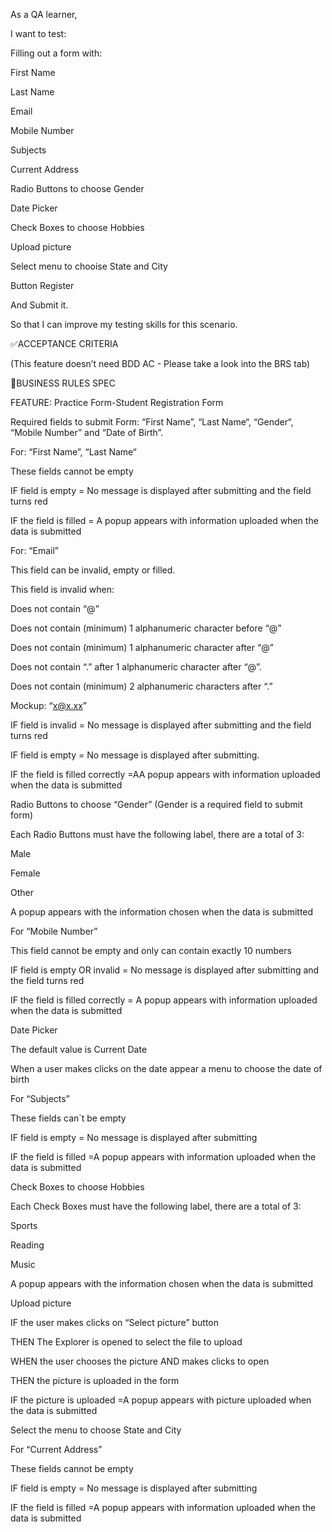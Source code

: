 As a QA learner,

I want to test:

Filling out a form with:

First Name

Last Name

Email

Mobile Number

Subjects

Current Address

Radio Buttons to choose Gender

Date Picker

Check Boxes to choose Hobbies

Upload picture

Select menu to chooise State and City

Button Register

And Submit it.

So that I can improve my testing skills for this scenario.

✅ACCEPTANCE CRITERIA

(This feature doesn’t need BDD AC - Please take a look into the BRS tab)

🚩BUSINESS RULES SPEC

FEATURE: Practice Form-Student Registration Form

Required fields to submit Form: “First Name”, “Last Name“, “Gender“, “Mobile Number” and “Date of Birth”.

For: “First Name”, “Last Name“

These fields cannot be empty

IF field is empty = No message is displayed after submitting and the field turns red

IF the field is filled = A popup appears with information uploaded when the data is submitted

For: “Email”

This field can be invalid, empty or filled.

This field is invalid when:

Does not contain “@”

Does not contain (minimum) 1 alphanumeric character before “@”

Does not contain (minimum) 1 alphanumeric character after “@”

Does not contain “.” after 1 alphanumeric character after “@”.

Does not contain (minimum) 2 alphanumeric characters after “.”

Mockup: “x@x.xx”

IF field is invalid = No message is displayed after submitting and the field turns red

IF field is empty = No message is displayed after submitting.

IF the field is filled correctly =AA popup appears with information uploaded when the data is submitted

Radio Buttons to choose “Gender” (Gender is a required field to submit form)

Each Radio Buttons must have the following label, there are a total of 3:

Male

Female

Other

A popup appears with the information chosen when the data is submitted

For “Mobile Number”

This field cannot be empty and only can contain exactly 10 numbers

IF field is empty OR invalid = No message is displayed after submitting and the field turns red

IF the field is filled correctly = A popup appears with information uploaded when the data is submitted

Date Picker

The default value is Current Date

When a user makes clicks on the date appear a menu to choose the date of birth

For “Subjects”

These fields can´t be empty

IF field is empty = No message is displayed after submitting

IF the field is filled =A popup appears with information uploaded when the data is submitted

Check Boxes to cho*o*se Hobbies

Each Check Boxes must have the following label, there are a total of 3:

Sports

Reading

Music

A popup appears with the information chosen when the data is submitted

Upload picture

IF the user makes clicks on “Select picture” button

THEN The Explorer is opened to select the file to upload

WHEN the user chooses the picture AND makes clicks to open

THEN the picture is uploaded in the form

IF the picture is uploaded =A popup appears with picture uploaded when the data is submitted

Select the menu to choose State and City

For “Current Address”

These fields cannot be empty

IF field is empty = No message is displayed after submitting

IF the field is filled =A popup appears with information uploaded when the data is submitted
